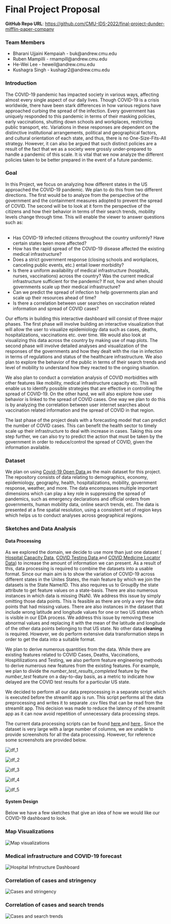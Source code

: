 # Final Project Proposal

**GitHub Repo URL**: https://github.com/CMU-IDS-2022/final-project-dunder-mifflin-paper-company

<h3> Team Members </h3>
<ul> 
<li> Bharani Ujjaini Kempaiah - buk@andrew.cmu.edu </li>
<li> Ruben Mampilli - rmampill@andrew.cmu.edu </li>
<li> He-Wei Lee - heweil@andrew.cmu.edu </li>
<li> Kushagra Singh - kushagr2@andrew.cmu.edu </li>
</ul>






<h3> Introduction </h3>
The COVID-19 pandemic has impacted society in various ways, affecting almost every single aspect of our daily lives. 
Though COVID-19 is a crisis worldwide, there have been stark differences in how various regions have approached 
curbing the spread of the infection. Every government has uniquely responded to this pandemic in terms of their masking 
policies, early vaccinations, shutting down schools and workplaces, restricting public transport, etc. 
Variations in these responses are dependent on the distinctive institutional arrangements, political and geographical 
factors, and cultural orientation of each state, and thus, there is no One-Size-Fits-All strategy. 
However, it can also be argued that such distinct policies are a result of the fact that we as a society were grossly 
under-prepared to handle a pandemic of this scale. It is vital that we now analyze the different policies taken to be 
better prepared in the event of a future pandemic.

<h3> Goal </h3>
In this Project, we focus on analyzing how different states in the US approached the COVID-19 pandemic. 
We plan to do this from two different directions. The first would be to analyze from the perspective of the government 
and the containment measures adopted to prevent the spread of COVID. The second will be to look at it form the 
perspective of the citizens and how their behavior in terms of their search trends, mobility levels change through time.
This will enable the viewer to answer questions such as:
<br><br>
<ul>
<li> Has COVID-19 infected citizens throughout the country uniformly? 
Have certain states been more affected? </li>

<li> How has the rapid spread of the COVID-19 disease affected the existing 
medical infrastructure? </li>

<li> Does a strict government response (closing schools and workplaces, 
canceling public events, etc.) entail lower morbidity? </li>

<li> Is there a uniform availability of medical infrastructure 
(hospitals, nurses, vaccinations) across the country? Was the current 
medical infrastructure sufficient for the pandemic? If not, how and when 
should governments scale up their medical infrastructure? </li>

<li> Can we predict the spread of infection to help governments plan and 
scale up their resources ahead of time? </li>

<li> Is there a correlation between user searches on vaccination 
related information and spread of COVID cases? </li>
</ul>

Our efforts in building this interactive dashboard will consist of three major phases. The first phase will involve building an interactive visualization that will allow the user to visualize epidemiology data such as cases, deaths, hospitalizations, vaccinations etc. over time. We would also look at visualizing this data across the country by making use of map plots. The second phase will involve detailed analyses and visualization of the responses of the governments and how they dealt with the rise in infection in terms of regulations and status of the healthcare infrastructure. We also plan to explore the behavior of the public in terms of their search trends and level of mobility to understand how they reacted to the ongoing situation. 

We also plan to conduct a correlation analysis of COVID morbidities with other features like mobility, medical infrastructure capacity etc. This will enable us to identify possible strategies that are effective in controlling the spread of COVID-19. On the other hand, we will also explore how user behavior is linked to the spread of COVID cases. One way we plan to do this is by analyzing the correlation between user internet searches about vaccination related information and the spread of COVID in that region. 

The last phase of the project deals with a forecasting model that can predict the number of COVID cases. This can benefit the health sector to timely scale up their infrastructure to deal with increase in cases. Taking this one step further, we can also try to predict the action that must be taken by the government in order to reduce/control the spread of COVID, given the information available.


<h3> Dataset </h3>

We plan on using <a href="https://health.google.com/covid-19/open-data/raw-data"> Covid-19 Open Data </a> as 
the main dataset for this project. 
The repository consists of data relating to demographics, economy, epidemiology, geography, health, 
hospitalizations, mobility, government response, weather, and more. 
The data encompasses multiple important dimensions which can play a key role in suppressing the spread of pandemics, 
such as emergency declarations and official orders from governments, human mobility data, online search trends, etc. 
The data is presented at a fine spatial resolution, using a consistent set of region keys which helps us to conduct 
analyses across geographical regions. 

<h3> Sketches and Data Analysis </h3>

<h4>Data Processing</h4>

As we explored the domain, we decide to use more than just one dataset (<a href='https://healthdata.gov/Hospital/COVID-19-Reported-Patient-Impact-and-Hospital-Capa/g62h-syeh'> Hospital Capacity Data</a>, <a href= "https://healthdata.gov/dataset/COVID-19-Diagnostic-Laboratory-Testing-PCR-Testing/j8mb-icvb"> COVID Testing Data </a> and <a href= "https://healthdata.gov/Health/COVID-19-Public-Therapeutic-Locator/rxn6-qnx8"> COVID Medicine Locator Data</a>) to increase the amount of information we can present.
As a result of this, data processing is required to combine the datasets into a usable format.
Since our main aim is to show the variation of COVID-19 across different states in the Unites States, the main feature by which we join the datasets is the State Name/ID. 
This also requires us to GroupBy the state attribute to get feature values on a state-basis.
There are also numerous instances in which data is missing (NaN). We address this issue by simply omitting those data points.
This is feasible as there are only a very few data points that had missing values. There are also instances in the dataset that include wrong latitude and longitude values for one or two US states which is visible in our EDA process.
We address this issue by removing these abnormal values and replacing it with the mean of the latitude and longitude of the other data points belonging to that US state.
No other data <b>cleaning</b> is required. However, we do perform extensive data transformation steps in order to get the data into a suitable format. 

We plan to derive numerous quantities from the data. While there are existing features related to COVID Cases, Deaths, Vaccinations, Hospitilizations and Testing, we also perform feature engineering methods to derive numerous new features from the existing features.
For example, we plan to divide the <i>number_test_results_completed</i> feature by the <i>number_test</i> feature on a day-to-day basis, as a metric to indicate how delayed are the COVID test results for a particular US state.

We decided to perform all our data preprocessing in a separate script which is executed before the streamlit app is run. 
This script performs all the data preprocessing and writes it to separate .csv files that can be read from the streamlit app.
This decision was made to reduce the latency of the streamlit app as it can now avoid repetition of unnecessary data processing steps.

The current data processing scripts can be found <a href = "https://github.com/CMU-IDS-2022/final-project-dunder-mifflin-paper-company/blob/main/notebooks/data-wrangling-Medical.ipynb"> here </a> and <a href = "https://github.com/CMU-IDS-2022/final-project-dunder-mifflin-paper-company/blob/main/notebooks/data-wrangling.ipynb"> here </a>.
Since the dataset is very large with a large number of columns, we are unable to provide screenshots for all the data processing. However, for reference some screenshots are provided below.

![df_1](sketches/data-processing/df_1.png)

![df_2](sketches/data-processing/df_2.png)

![df_3](sketches/data-processing/df_3.png)

![df_4](sketches/data-processing/df_4.png)

![df_5](sketches/data-processing/df_5.png)

<h4>System Design</h4>

Below we have a few sketches that give an idea of how we would like our COVID-19 dashboard to look. 

### Map Visualizations 
![Map visualizations](sketches/map-sketches.jpg)

### Medical infrastructure and COVID-19 forecast
![Hospital Infrstructure Dashboard](sketches/medical_infrastructure_effect.jpg)

### Correlation of cases and stringency
![Cases and stringency](sketches/case_stringency_correlation.jpg)

### Correlation of cases and search trends
![Cases and search trends](sketches/case_search_correlation.png)